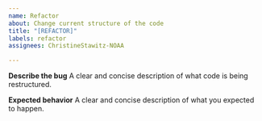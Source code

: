 ```yaml
---
name: Refactor
about: Change current structure of the code
title: "[REFACTOR]"
labels: refactor
assignees: ChristineStawitz-NOAA

---
```


**Describe the bug**
A clear and concise description of what code is being restructured.

**Expected behavior**
A clear and concise description of what you expected to happen.
